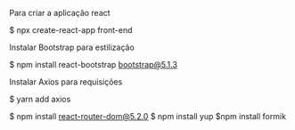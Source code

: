 Para criar a aplicação react

$ npx create-react-app front-end

Instalar Bootstrap para estilização

$ npm install react-bootstrap bootstrap@5.1.3

Instalar Axios para requisições 

$ yarn add axios

$ npm install react-router-dom@5.2.0
$ npm install yup
$npm install formik